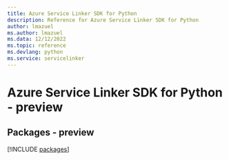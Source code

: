 ```yaml
---
title: Azure Service Linker SDK for Python
description: Reference for Azure Service Linker SDK for Python
author: lmazuel
ms.author: lmazuel
ms.data: 12/12/2022
ms.topic: reference
ms.devlang: python
ms.service: servicelinker
---
```

# Azure Service Linker SDK for Python - preview
## Packages - preview
[!INCLUDE [packages](service-linker-index.md)]